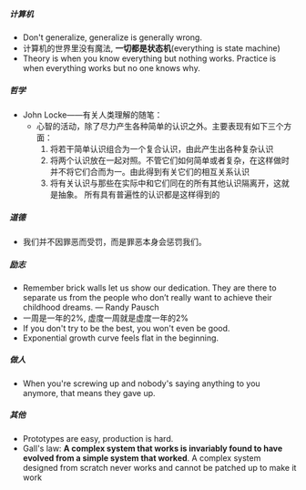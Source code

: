##### 计算机
- Don't generalize, generalize is generally wrong.
- 计算机的世界里没有魔法, **一切都是状态机**(everything is state machine)
- Theory is when you know everything but nothing works. Practice is when everything works but no one knows why.

##### 哲学
- John Locke——有关人类理解的随笔：
	- 心智的活动，除了尽力产生各种简单的认识之外。主要表现有如下三个方面：
		1. 将若干简单认识组合为一个复合认识，由此产生出各种复杂认识
		2. 将两个认识放在一起对照。不管它们如何简单或者复杂，在这样做时并不将它们合而为一。由此得到有关它们的相互关系认识
		3. 将有关认识与那些在实际中和它们同在的所有其他认识隔离开，这就是抽象。
		所有具有普遍性的认识都是这样得到的

##### 道德
- 我们并不因罪恶而受罚，而是罪恶本身会惩罚我们。

##### 励志
- Remember brick walls let us show our dedication. They are there to separate us from the people who don’t really want to achieve their childhood dreams. — Randy Pausch
-  一周是一年的2%, 虚度一周就是虚度一年的2%
- If you don't try to be the best, you won't even be good.
- Exponential growth curve feels flat in the beginning.

##### 做人
- When you're screwing up and nobody's saying anything to you anymore, that means they gave up.

##### 其他
- Prototypes are easy, production is hard.
- Gall's law: **A complex system that works is invariably found to have evolved from a simple system that worked**. A complex system designed from scratch never works and cannot be patched up to make it work